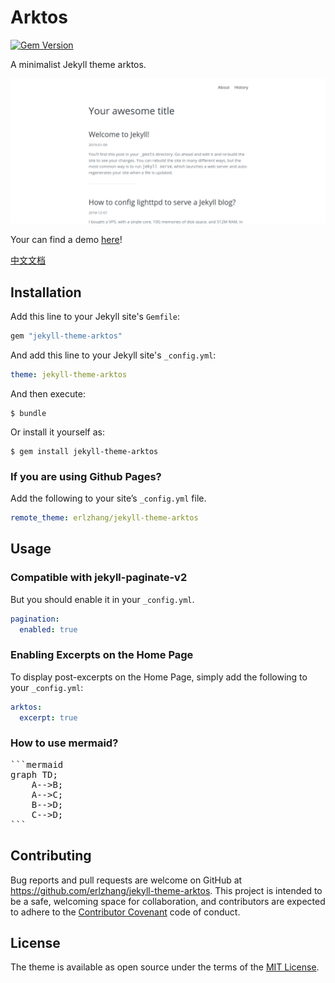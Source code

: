 # Arktos

[![Gem Version](https://badge.fury.io/rb/jekyll-theme-arktos.svg)](https://badge.fury.io/rb/jekyll-theme-arktos)

A minimalist Jekyll theme arktos.

![jekyll-theme-arktos](screenshot.png)

Your can find a demo [here](https://erlzhang.github.io/arktos-demo/)!

[中文文档](http://yexiqingxi.com/blog/jekyll-theme-arktos.html)


## Installation

Add this line to your Jekyll site's `Gemfile`:

```ruby
gem "jekyll-theme-arktos"
```

And add this line to your Jekyll site's `_config.yml`:

```yaml
theme: jekyll-theme-arktos
```

And then execute:

    $ bundle

Or install it yourself as:

    $ gem install jekyll-theme-arktos

### If you are using Github Pages?

Add the following to your site’s `_config.yml` file.

```yml
remote_theme: erlzhang/jekyll-theme-arktos
```

## Usage

### Compatible with  jekyll-paginate-v2

But you should enable it in your `_config.yml`.

```yml
pagination:
  enabled: true
```

### Enabling Excerpts on the Home Page

To display post-excerpts on the Home Page, simply add the following to your `_config.yml`:

```yml
arktos:
  excerpt: true
```

### How to use mermaid?

<pre class="language-md">
```mermaid
graph TD;
    A-->B;
    A-->C;
    B-->D;
    C-->D;
```
</pre>

## Contributing

Bug reports and pull requests are welcome on GitHub at https://github.com/erlzhang/jekyll-theme-arktos. This project is intended to be a safe, welcoming space for collaboration, and contributors are expected to adhere to the [Contributor Covenant](http://contributor-covenant.org) code of conduct.

## License

The theme is available as open source under the terms of the [MIT License](https://opensource.org/licenses/MIT).

